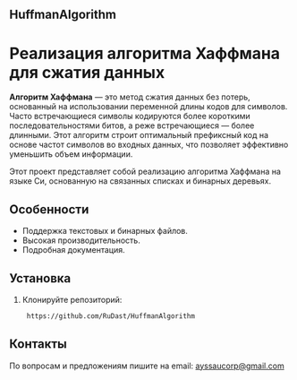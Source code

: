 ## HuffmanAlgorithm
# Реализация алгоритма Хаффмана для сжатия данных

**Алгоритм Хаффмана** — это метод сжатия данных без потерь, основанный на использовании переменной длины кодов для символов. Часто встречающиеся символы кодируются более короткими последовательностями битов, а реже встречающиеся — более длинными. Этот алгоритм строит оптимальный префиксный код на основе частот символов во входных данных, что позволяет эффективно уменьшить объем информации.

Этот проект представляет собой реализацию алгоритма Хаффмана на языке Си, основанную на связанных списках и бинарных деревьях.

## Особенности
- Поддержка текстовых и бинарных файлов.
- Высокая производительность.
- Подробная документация.

## Установка
1. Клонируйте репозиторий:
   ```bash
    https://github.com/RuDast/HuffmanAlgorithm


## Контакты
По вопросам и предложениям пишите на email: ayssaucorp@gmail.com
